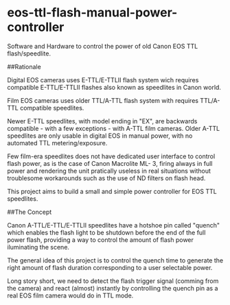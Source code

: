# eos-ttl-flash-manual-power-controller
Software and Hardware to control the power of old Canon EOS TTL flash/speedlite.

##Rationale

Digital EOS cameras uses E-TTL/E-TTLII flash system wich requires compatible E-TTL/E-TTLII flashes also known as speedlites in Canon world.

Film EOS cameras uses older TTL/A-TTL flash system with requires TTL/A-TTL compatible speedlites.

Newer E-TTL speedlites, with model ending in "EX", are backwards compatible - with a few exceptions - with A-TTL film cameras. Older A-TTL speedlites are only usable in digital EOS in manual power, with no automated TTL metering/exposure.

Few film-era speedlites does not have dedicated user interface to control flash power, as is the case of Canon Macrolite ML- 3, firing always in full power and rendering the unit pratically useless in real situations without troublesome workarounds such as the use of ND filters on flash head.

This project aims to build a small and simple power controller for EOS TTL speedlites.

##The Concept

Canon A-TTL/E-TTL/E-TTLII speedlites have a hotshoe pin called "quench" which enables the flash light to be shutdown before the end of the full power flash, providing a way to control the amount of flash power iluminating the scene.

The general idea of this project is to control the quench time to generate the right amount of flash duration corresponding to a user selectable power.

Long story short, we need to detect the flash trigger signal (comming from the camera) and react (almost) instantly by controlling the quench pin as a real EOS film camera would do in TTL mode.
